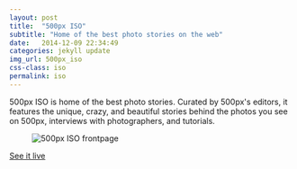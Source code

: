```yaml
---
layout: post
title:  "500px ISO"
subtitle: "Home of the best photo stories on the web"
date:   2014-12-09 22:34:49
categories: jekyll update
img_url: 500px_iso
css-class: iso
permalink: iso
---
```

500px ISO is home of the best photo stories. Curated by 500px's editors, it features the unique, crazy, and beautiful stories behind the photos you see on 500px, interviews with photographers, and tutorials.

<figure>
  <img src="{{'/img/iso_frontpage.png' | prepend: site.baseurl}}" alt="500px ISO frontpage">
</figure>

<div class="CTA">
  <a href="https://iso.500px.com" target='_blank'> See it live </a>
</div>